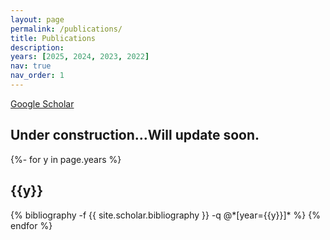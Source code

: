 ```yaml
---
layout: page
permalink: /publications/
title: Publications
description:
years: [2025, 2024, 2023, 2022]
nav: true
nav_order: 1
---
```


[Google Scholar](https://scholar.google.com/citations?user=bufbDK0AAAAJ&hl)


## Under construction…Will update soon.


<!-- _pages/publications.md -->
<div class="publications">

{%- for y in page.years %}
  <h2 class="year">{{y}}</h2>
  {% bibliography -f {{ site.scholar.bibliography }} -q @*[year={{y}}]* %}
{% endfor %}

</div>

